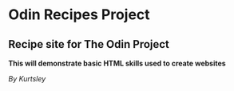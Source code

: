 # Odin Recipes Project
Recipe site for The Odin Project
---
**This will demonstrate basic HTML skills used to create websites**

*By Kurtsley*
